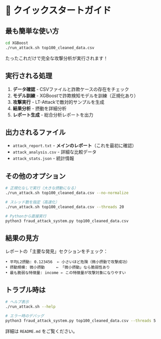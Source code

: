 # 🚀 クイックスタートガイド

## 最も簡単な使い方

```bash
cd XGBoost
./run_attack.sh top100_cleaned_data.csv
```

たったこれだけで完全な攻撃分析が実行されます！

## 実行される処理

1. **データ確認** - CSVファイルと詐欺ケースの存在をチェック
2. **モデル訓練** - XGBoostで詐欺検知モデルを訓練（正規化あり）
3. **攻撃実行** - LT-Attackで敵対的サンプルを生成
4. **結果分析** - 摂動を詳細分析
5. **レポート生成** - 総合分析レポートを出力

## 出力されるファイル

- `attack_report.txt` - **メインのレポート**（これを最初に確認）
- `attack_analysis.csv` - 詳細な比較データ
- `attack_stats.json` - 統計情報

## その他のオプション

```bash
# 正規化なしで実行（大きな摂動になる）
./run_attack.sh top100_cleaned_data.csv --no-normalize

# スレッド数を指定（高速化）
./run_attack.sh top100_cleaned_data.csv --threads 20

# Pythonから直接実行
python3 fraud_attack_system.py top100_cleaned_data.csv
```

## 結果の見方

レポートの「主要な発見」セクションをチェック：

```
• 平均L2摂動: 0.123456  ← 小さいほど危険（微小摂動で攻撃成功）
• 摂動規模: 微小摂動     ← 「微小摂動」なら脆弱性あり
• 最も脆弱な特徴量: income ← この特徴量が攻撃対象になりやすい
```

## トラブル時は

```bash
# ヘルプ表示
./run_attack.sh --help

# エラー時のデバッグ
python3 fraud_attack_system.py top100_cleaned_data.csv --threads 5
```

詳細は `README.md` をご覧ください。
